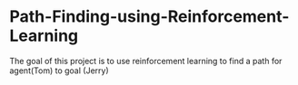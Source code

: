 # Path-Finding-using-Reinforcement-Learning
The goal of this project is to use reinforcement learning to find a path for agent(Tom) to goal (Jerry)
